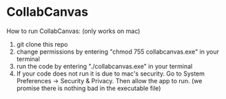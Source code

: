 # CollabCanvas

How to run CollabCanvas: (only works on mac)
1. git clone this repo
2. change permissions by entering "chmod 755 collabcanvas.exe" in your terminal
3. run the code by entering "./collabcanvas.exe" in your terminal
4. If your code does not run it is due to mac's security. Go to System Preferences -> Security & Privacy. Then allow the app to run. (we promise there is nothing bad in the executable file)

